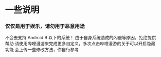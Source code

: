 # 一些说明
### 仅仅是用于娱乐，请勿用于恶意用途
不会去支持 Android 9 以下的系统！
由于自身系统造成的闪退等原因，拒绝提供帮助
请使用哔哩漫游来完成更多自定义，多次点击哔哩漫游的关于可以开启隐藏功能
会上传一些修改方法，你自行参考
